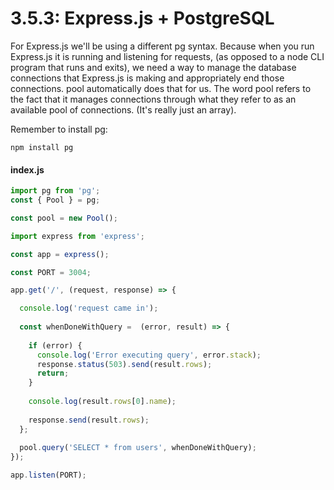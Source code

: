 # 3.5.3: Express.js + PostgreSQL

For Express.js we'll be using a different pg syntax. Because when you run Express.js it is running and listening for requests, \(as opposed to a node CLI program that runs and exits\), we need a way to manage the database connections that Express.js is making and appropriately end those connections. pool automatically does that for us. The word pool refers to the fact that it manages connections through what they refer to as an available pool of connections. \(It's really just an array\).

Remember to install pg:

```text
npm install pg
```

#### index.js

```javascript
import pg from 'pg';
const { Pool } = pg;

const pool = new Pool();

import express from 'express';

const app = express();

const PORT = 3004;

app.get('/', (request, response) => {

  console.log('request came in');
  
  const whenDoneWithQuery =  (error, result) => {
  
    if (error) {
      console.log('Error executing query', error.stack);
      response.status(503).send(result.rows);
      return;
    }
    
    console.log(result.rows[0].name);
    
    response.send(result.rows);
  };
  
  pool.query('SELECT * from users', whenDoneWithQuery);
});

app.listen(PORT);
```



